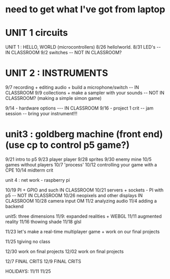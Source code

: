 # need to get what I've got from laptop

# UNIT 1 circuits

UNIT 1 : HELLO, WORLD (microcontrollers)
8/26 hello!world.
8/31 LED's -- IN CLASSROOM
9/2 switches -- NOT IN CLASSROOM?

# UNIT 2 : INSTRUMENTS

9/7 recording + editing audio + build a microphone/switch -- IN CLASSROOM
9/9 collections + make a sampler with your sounds -- NOT IN CLASSROOM? (making a simple simon game)

9/14 - hardware options --- IN CLASSROOM
9/16 - project 1 crit -- jam session -- bring your instrument!!!

# unit3 : goldberg machine (front end)(use cp to control p5 game?)

9/21 intro to p5
9/23 player player
9/28 sprites
9/30 enemy mine
10/5 games without players
10/7 'process'
10/12 controlling your game with a CPE
10/14 midterm crit

unit 4 : net work - raspberry pi

10/19 PI + GPIO and such IN CLASSROOM
10/21 servers + sockets - PI with p5 -- NOT IN CLASSROOM
10/26 neopixels and other displays IN CLASSROOM
10/28 camera input OM
11/2 analyzing audio
11/4 adding a backend

unit5: three dimensions
11/9: expanded realities + WEBGL
11/11 augmented reality
11/16 thowing shade
11/18 glsl

11/23 let's make a real-time multiplayer game + work on our final projects

11/25 tgiving no class

12/30 work on final projects
12/02 work on final projects

12/7 FINAL CRITS
12/9 FINAL CRITS

HOLIDAYS:
11/11
11/25
